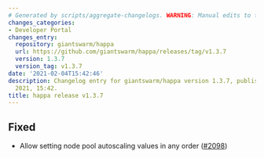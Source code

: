 ```yaml
---
# Generated by scripts/aggregate-changelogs. WARNING: Manual edits to this files will be overwritten.
changes_categories:
- Developer Portal
changes_entry:
  repository: giantswarm/happa
  url: https://github.com/giantswarm/happa/releases/tag/v1.3.7
  version: 1.3.7
  version_tag: v1.3.7
date: '2021-02-04T15:42:46'
description: Changelog entry for giantswarm/happa version 1.3.7, published on 04 February
  2021, 15:42.
title: happa release v1.3.7
---
```


## Fixed

- Allow setting node pool autoscaling values in any order ([#2098](https://github.com/giantswarm/happa/pull/2098))

